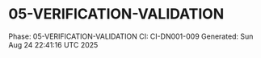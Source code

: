 # 05-VERIFICATION-VALIDATION
Phase: 05-VERIFICATION-VALIDATION
CI: CI-DN001-009
Generated: Sun Aug 24 22:41:16 UTC 2025
